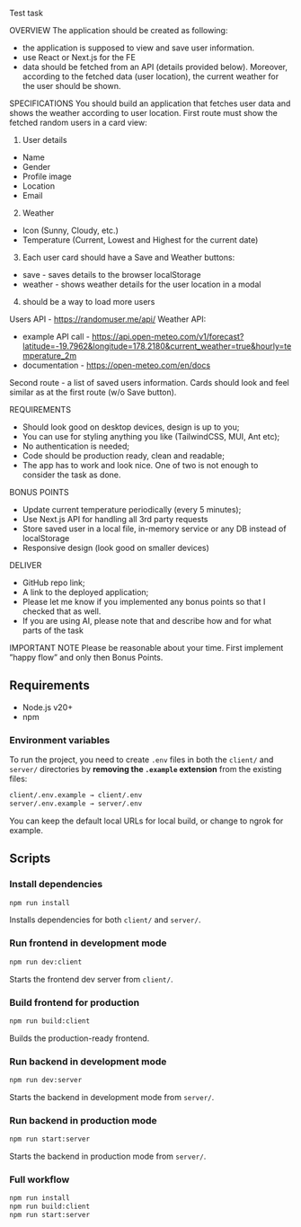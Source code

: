 Test task

OVERVIEW 
The application should be created as following: 
- the application is supposed to view and save user information.
- use React or Next.js for the FE
- data should be fetched from an API (details provided below). Moreover, according to the fetched data (user location), the current weather for the user should be shown. 

SPECIFICATIONS 
You should build an application that fetches user data and shows the weather according to user location. 
First route must show the fetched random users in a card view:
1) User details
- Name
- Gender
- Profile image
- Location
- Email
2) Weather
- Icon (Sunny, Cloudy, etc.) 
- Temperature (Current, Lowest and Highest for the current date) 
3) Each user card should have a Save and Weather buttons:
- save - saves details to the browser localStorage
- weather - shows weather details for the user location in a modal
4) should be a way to load more users

Users API - https://randomuser.me/api/ 
Weather API:
- example API call - https://api.open-meteo.com/v1/forecast?latitude=-19.7962&longitude=178.2180&current_weather=true&hourly=temperature_2m 
- documentation - https://open-meteo.com/en/docs 

Second route - a list of saved users information. Cards should look and feel similar as at the first route (w/o Save button). 

REQUIREMENTS 
- Should look good on desktop devices, design is up to you;
- You can use for styling anything you like (TailwindCSS, MUI, Ant etc);
- No authentication is needed;
- Code should be production ready, clean and readable;
- The app has to work and look nice. One of two is not enough to consider the task as done.

BONUS POINTS
- Update current temperature periodically (every 5 minutes);
- Use Next.js API for handling all 3rd party requests
- Store saved user in a local file, in-memory service or any DB instead of localStorage
- Responsive design (look good on smaller devices)

DELIVER 
- GitHub repo link;
- A link to the deployed application;
- Please let me know if you implemented any bonus points so that I checked that as well.
- If you are using AI, please note that and describe how and for what parts of the task

IMPORTANT NOTE 
Please be reasonable about your time. First implement ”happy flow” and only then Bonus Points.

## Requirements

- Node.js v20+
- npm

### Environment variables

To run the project, you need to create `.env` files in both the `client/` and `server/` directories by **removing the `.example` extension** from the existing files:

```bash
client/.env.example → client/.env  
server/.env.example → server/.env
```
You can keep the default local URLs for local build, or change to ngrok for example.

## Scripts

### Install dependencies

```bash
npm run install
```

Installs dependencies for both `client/` and `server/`.

### Run frontend in development mode

```bash
npm run dev:client
```

Starts the frontend dev server from `client/`.

### Build frontend for production

```bash
npm run build:client
```

Builds the production-ready frontend.

### Run backend in development mode

```bash
npm run dev:server
```

Starts the backend in development mode from `server/`.

### Run backend in production mode

```bash
npm run start:server
```

Starts the backend in production mode from `server/`.

### Full workflow

```bash
npm run install
npm run build:client
npm run start:server
```

